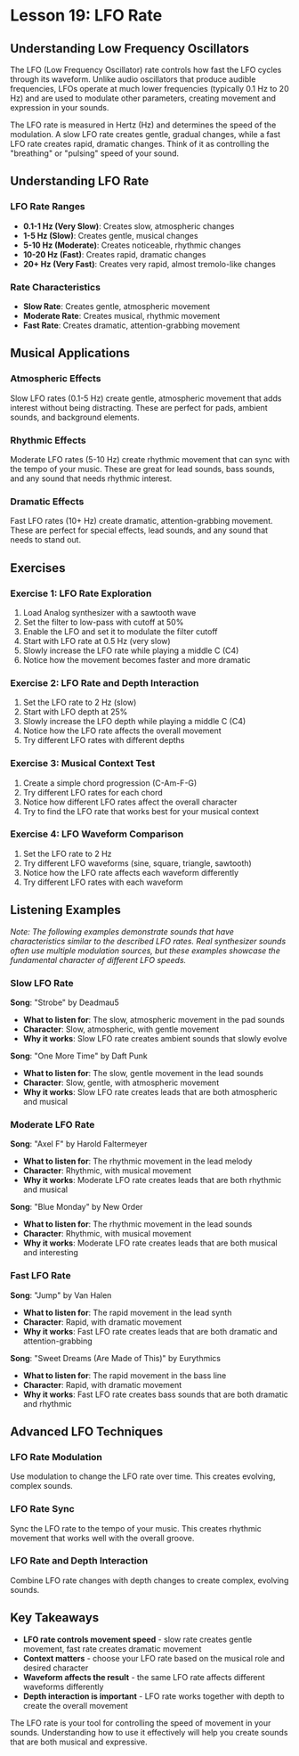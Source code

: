 # Lesson 19: LFO Rate

## Understanding Low Frequency Oscillators

The LFO (Low Frequency Oscillator) rate controls how fast the LFO cycles through its waveform. Unlike audio oscillators that produce audible frequencies, LFOs operate at much lower frequencies (typically 0.1 Hz to 20 Hz) and are used to modulate other parameters, creating movement and expression in your sounds.

The LFO rate is measured in Hertz (Hz) and determines the speed of the modulation. A slow LFO rate creates gentle, gradual changes, while a fast LFO rate creates rapid, dramatic changes. Think of it as controlling the "breathing" or "pulsing" speed of your sound.

## Understanding LFO Rate

### LFO Rate Ranges

- **0.1-1 Hz (Very Slow)**: Creates slow, atmospheric changes
- **1-5 Hz (Slow)**: Creates gentle, musical changes
- **5-10 Hz (Moderate)**: Creates noticeable, rhythmic changes
- **10-20 Hz (Fast)**: Creates rapid, dramatic changes
- **20+ Hz (Very Fast)**: Creates very rapid, almost tremolo-like changes

### Rate Characteristics

- **Slow Rate**: Creates gentle, atmospheric movement
- **Moderate Rate**: Creates musical, rhythmic movement
- **Fast Rate**: Creates dramatic, attention-grabbing movement

## Musical Applications

### Atmospheric Effects

Slow LFO rates (0.1-5 Hz) create gentle, atmospheric movement that adds interest without being distracting. These are perfect for pads, ambient sounds, and background elements.

### Rhythmic Effects

Moderate LFO rates (5-10 Hz) create rhythmic movement that can sync with the tempo of your music. These are great for lead sounds, bass sounds, and any sound that needs rhythmic interest.

### Dramatic Effects

Fast LFO rates (10+ Hz) create dramatic, attention-grabbing movement. These are perfect for special effects, lead sounds, and any sound that needs to stand out.

## Exercises

### Exercise 1: LFO Rate Exploration

1. Load Analog synthesizer with a sawtooth wave
2. Set the filter to low-pass with cutoff at 50%
3. Enable the LFO and set it to modulate the filter cutoff
4. Start with LFO rate at 0.5 Hz (very slow)
5. Slowly increase the LFO rate while playing a middle C (C4)
6. Notice how the movement becomes faster and more dramatic

### Exercise 2: LFO Rate and Depth Interaction

1. Set the LFO rate to 2 Hz (slow)
2. Start with LFO depth at 25%
3. Slowly increase the LFO depth while playing a middle C (C4)
4. Notice how the LFO rate affects the overall movement
5. Try different LFO rates with different depths

### Exercise 3: Musical Context Test

1. Create a simple chord progression (C-Am-F-G)
2. Try different LFO rates for each chord
3. Notice how different LFO rates affect the overall character
4. Try to find the LFO rate that works best for your musical context

### Exercise 4: LFO Waveform Comparison

1. Set the LFO rate to 2 Hz
2. Try different LFO waveforms (sine, square, triangle, sawtooth)
3. Notice how the LFO rate affects each waveform differently
4. Try different LFO rates with each waveform

## Listening Examples

*Note: The following examples demonstrate sounds that have characteristics similar to the described LFO rates. Real synthesizer sounds often use multiple modulation sources, but these examples showcase the fundamental character of different LFO speeds.*

### Slow LFO Rate

**Song**: "Strobe" by Deadmau5

- **What to listen for**: The slow, atmospheric movement in the pad sounds
- **Character**: Slow, atmospheric, with gentle movement
- **Why it works**: Slow LFO rate creates ambient sounds that slowly evolve

**Song**: "One More Time" by Daft Punk

- **What to listen for**: The slow, gentle movement in the lead sounds
- **Character**: Slow, gentle, with atmospheric movement
- **Why it works**: Slow LFO rate creates leads that are both atmospheric and musical

### Moderate LFO Rate

**Song**: "Axel F" by Harold Faltermeyer

- **What to listen for**: The rhythmic movement in the lead melody
- **Character**: Rhythmic, with musical movement
- **Why it works**: Moderate LFO rate creates leads that are both rhythmic and musical

**Song**: "Blue Monday" by New Order

- **What to listen for**: The rhythmic movement in the lead sounds
- **Character**: Rhythmic, with musical movement
- **Why it works**: Moderate LFO rate creates leads that are both musical and interesting

### Fast LFO Rate

**Song**: "Jump" by Van Halen

- **What to listen for**: The rapid movement in the lead synth
- **Character**: Rapid, with dramatic movement
- **Why it works**: Fast LFO rate creates leads that are both dramatic and attention-grabbing

**Song**: "Sweet Dreams (Are Made of This)" by Eurythmics

- **What to listen for**: The rapid movement in the bass line
- **Character**: Rapid, with dramatic movement
- **Why it works**: Fast LFO rate creates bass sounds that are both dramatic and rhythmic

## Advanced LFO Techniques

### LFO Rate Modulation

Use modulation to change the LFO rate over time. This creates evolving, complex sounds.

### LFO Rate Sync

Sync the LFO rate to the tempo of your music. This creates rhythmic movement that works well with the overall groove.

### LFO Rate and Depth Interaction

Combine LFO rate changes with depth changes to create complex, evolving sounds.

## Key Takeaways

- **LFO rate controls movement speed** - slow rate creates gentle movement, fast rate creates dramatic movement
- **Context matters** - choose your LFO rate based on the musical role and desired character
- **Waveform affects the result** - the same LFO rate affects different waveforms differently
- **Depth interaction is important** - LFO rate works together with depth to create the overall movement

The LFO rate is your tool for controlling the speed of movement in your sounds. Understanding how to use it effectively will help you create sounds that are both musical and expressive.
